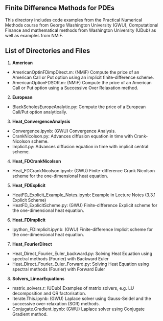 ## Finite Difference Methods for PDEs
This directory includes code examples from the Practical Numerical Methods course from George Washington University (GWU), Computational Finance and mathematical methods from Washington University (UDub) as well as examples from NMiF.

## List of Directories and Files
1. **American**
  * AmericanOptinFDimpDirect.m: (NMiF) Compute the price of an American Call or Put option using an implicit finite-difference scheme.
  * AmericanOptionFDSOR.m: (NMiF) Compute the price of an American Call or Put option using a Successive Over Relaxation method.
2. **European**
  * BlackScholesEuropeAnalytic.py: Compute the price of a European Call/Put option analytically.
3. **Heat_ConvergenceAnalysis**
  * Convergence.ipynb: (GWU) Convergence Analysis.
  * CrankNicolson.py: Advances diffusion equation in time with Crank-Nicolson scheme.
  * Implicit.py: Advances diffusion equation in time with implicit central scheme.
4. **Heat_FDCrankNicolson**
  * Heat_FDCrankNicolson.ipynb: (GWU) Finite-difference Crank Nicolson scheme for the one-dimensional heat equation.
5. **Heat_FDExplicit**
  * HeatFD_Explicit_Example_Notes.ipynb: Example in Lecture Notes (3.3.1 Explicit Scheme)
  * HeatFD_ExplicitScheme.py: (GWU) Finite-difference Explicit scheme for the one-dimensional heat equation.
6. **Heat_FDImplicit**
  * Ipython_FDImplicit.ipynb: (GWU) Finite-difference Implicit scheme for the one-dimensional heat equation.
7. **Heat_FourierDirect**
  * Heat_Direct_Fourier_Euler_backward.py: Solving Heat Equation using spectral methods (Fourier) with Backward Euler
  * Heat_Direct_Fourier_Euler_Forward.py: Solving Heat Equation using spectral methods (Fourier) with Forward Euler
8. **Solvers_LinearEquations**
  * matrix_solvers.r: (UDub) Examples of matrix solvers, e.g. LU decomposition and QR factorisation.
  * Iterate.This.ipynb: (GWU) Laplace solver using Gauss-Seidel and the successive over-relaxation (SOR) methods.
  * Conjugate.Gradient.ipynb: (GWU) Laplace solver using Conjugate Gradient method.



 

